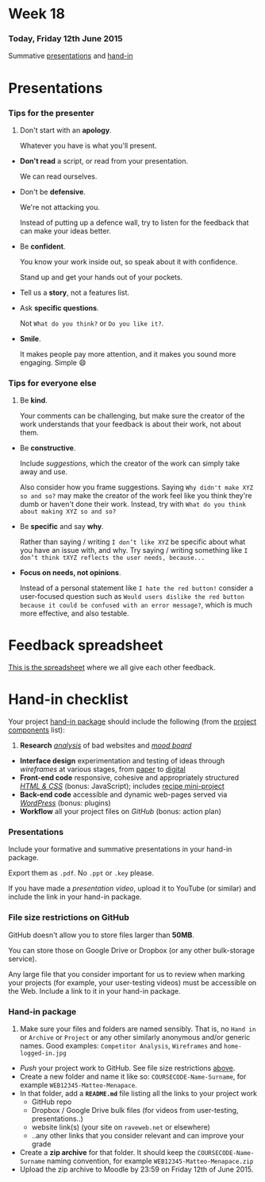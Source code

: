 # Week 18

### Today, Friday 12th June 2015

Summative [presentations](#presentations) and [hand-in](#hand-in-checklist)



# Presentations

### Tips for the presenter

1. Don't start with an **apology**.   
  
	Whatever you have is what you'll present. 
* **Don't read** a script, or read from your presentation.   
  
	We can read ourselves.
* Don't be **defensive**.   
  
	We're not attacking you. 
	
	Instead of putting up a defence wall, try to listen for the feedback that can make your ideas better. 
* Be **confident**.   
  
	You know your work inside out, so speak about it with confidence.   
	
	Stand up and get your hands out of your pockets.
* Tell us a **story**, not a features list.  
  
	<!---->
* Ask **specific questions**.   
  
	Not `What do you think?` or `Do you like it?`. 
* **Smile**.   
  
	It makes people pay more attention, and it makes you sound more engaging. Simple :smile:

<!--
* Don't try to **please me**.   
  
	Our ideas may be different and I respect that. Your job is to show the value of your work, not to flatter me. 
-->

### Tips for everyone else

1. Be **kind**.   
  
	Your comments can be challenging, but make sure the creator of the work understands that your feedback is about their work, not about them.
* Be **constructive**.   
  
	Include *suggestions*, which the creator of the work can simply take away and use.   
  
	Also consider how you frame suggestions. Saying `Why didn't make XYZ so and so?` may make the creator of the work feel like you think they're dumb or haven't done their work. Instead, try with `What do you think about making XYZ so and so?`
* Be **specific** and say **why**.   
  
	Rather than saying / writing `I don’t like XYZ` be specific about what you have an issue with, and why. Try saying / writing something like `I don’t think tXYZ reflects the user needs, because...`     
* **Focus on needs, not opinions**.
	
	Instead of a personal statement like `I hate the red button!` consider a user-focused question such as `Would users dislike the red button because it could be confused with an error message?`, which is much more effective, and also testable.




# Feedback spreadsheet

[This is the spreadsheet](https://docs.google.com/spreadsheets/d/10nvqK4OPTnL_lTCv6MupNNaoENlJtWab3mYDfSJmWEc/edit?usp=sharing) where we all give each other feedback.




# Hand-in checklist

Your project [hand-in package](#hand-in-package) should include the following (from the [project components](../README.md#components) list):

1. **Research** [*analysis*](week-02.md#blog) of bad websites and [*mood board*](week-04.md#homework)
* **Interface design** experimentation and testing of ideas through *wireframes* at various stages, from [paper](week-05.md#sketch-out-your-ideas-on-paper) to [digital](week-06.md#redraft-your-wireframes)
* **Front-end code** responsive, cohesive and appropriately structured [*HTML & CSS*](week-11.md#homework) (bonus: JavaScript); includes [recipe mini-project](week-05.md#blog)
* **Back-end code** accessible and dynamic web-pages served via [*WordPress*](week-14.md#template) (bonus: plugins) 
* **Workflow** all your project files on *GitHub* (bonus: action plan)


### Presentations

Include your formative and summative presentations in your hand-in package.

Export them as `.pdf`. No `.ppt` or `.key` please.

If you have made a *presentation video*, upload it to YouTube (or similar) and include the link in your hand-in package.

### File size restrictions on GitHub

GitHub doesn't allow you to store files larger than **50MB**. 

You can store those on Google Drive or Dropbox (or any other bulk-storage service). 

Any large file that you consider important for us to review when marking your projects (for example, your user-testing videos) must be accessible on the Web. Include a link to it in your hand-in package.	

### Hand-in package

1. Make sure your files and folders are named sensibly. That is, no `Hand in` or `Archive` or `Project` or any other similarly anonymous and/or generic names. Good examples: `Competitor Analysis`, `Wireframes` and `home-logged-in.jpg`
* *Push* your project work to GitHub. See file size restrictions [above](#file-size-restrictions-on-GitHub).
* Create a new folder and name it like so: `COURSECODE-Name-Surname`, for example `WEB12345-Matteo-Menapace`.
* In that folder, add a **`README.md`** file listing all the links to your project work
	* GitHub repo
	* Dropbox / Google Drive bulk files (for videos from user-testing, presentations..)
	* website link(s) (your site on `raveweb.net` or elsewhere)
	* ..any other links that you consider relevant and can improve your grade
* Create a **zip archive** for that folder. It should keep the `COURSECODE-Name-Surname` naming convention, for example `WEB12345-Matteo-Menapace.zip`
* Upload the zip archive to Moodle by 23:59 on Friday 12th of June 2015.




<!--# Assignment

Fill in the unit feedback form!-->